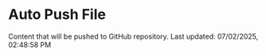 # Auto Push File

Content that will be pushed to GitHub repository.
Last updated: 07/02/2025, 02:48:58 PM
